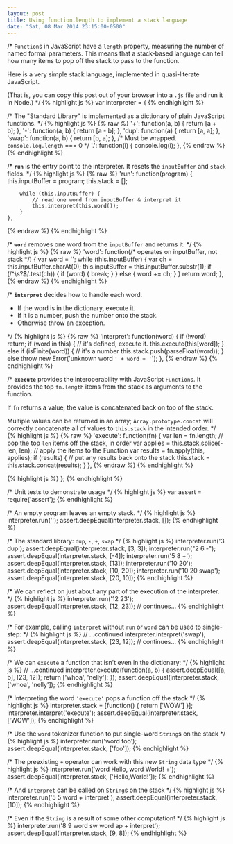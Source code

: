 ```yaml
---
layout: post
title: Using function.length to implement a stack language
date: "Sat, 08 Mar 2014 23:15:00-0500"
---
```


/\* `Function`s in JavaScript have a `length` property, measuring
the number of named formal parameters. This means that a stack-based language
can tell how many items to pop off the stack to pass to the function.

Here is a very simple stack language, implemented in quasi-literate JavaScript.

(That is, you can copy this post out of your browser into a `.js` file and
run it in Node.) \*/
{% highlight js %}
var interpreter = {
{% endhighlight %}

/\* The "Standard Library" is implemented as a
dictionary of plain JavaScript functions. \*/
{% highlight js %}
{% raw %}
    '+': function(a, b) { return [a + b]; },
    '-': function(a, b) { return [a - b]; },
    'dup': function(a) { return [a, a]; },
    'swap': function(a, b) { return [b, a]; },
    /* Must be wrapped. `console.log.length` === 0 */
    '.': function(i) { console.log(i); },
{% endraw %}
{% endhighlight %}

/\* **`run`** is the entry point to the interpreter.
It resets the `inputBuffer` and `stack` fields. \*/
{% highlight js %}
{% raw %}
    'run': function(program) {
        this.inputBuffer = program;
        this.stack = [];

        while (this.inputBuffer) {
            // read one word from inputBuffer & interpret it
            this.interpret(this.word());
        }
    },
{% endraw %}
{% endhighlight %}

/\* **`word`** removes one word from the `inputBuffer` and returns it. \*/
{% highlight js %}
{% raw %}
    'word': function(/* operates on inputBuffer, not stack */) {
        var word = '';
        while (this.inputBuffer) {
            var ch = this.inputBuffer.charAt(0);
            this.inputBuffer = this.inputBuffer.substr(1);
            if (/^\s?$/.test(ch)) {
                if (word) {
                    break;
                }
            } else {
                word += ch;
            }
        }
        return word;
    },
{% endraw %}
{% endhighlight %}

/\* **`interpret`** decides how to handle each word.

* If the word is in the dictionary, execute it.
* If it is a number, push the number onto the stack.
* Otherwise throw an exception.

\*/
{% highlight js %}
{% raw %}
    'interpret': function(word) {
        if (!word) return;
        if (word in this) {
            // it's defined, execute it.
            this.execute(this[word]);
        } else if (isFinite(word)) {
            // it's a number
            this.stack.push(parseFloat(word));
        } else throw new Error('unknown word `' + word + '`');
    },
{% endraw %}
{% endhighlight %}

/\*
**`execute`** provides the interoperability with JavaScript `Function`s.
It provides the top `fn.length`
items from the stack as arguments to the function.

If `fn` returns a value, the value is concatenated
back on top of the stack.

Multiple values can be returned in an array;
`Array.prototype.concat` will correctly concatenate
all of values to `this.stack` in the intended order.
\*/
{% highlight js %}
{% raw %}
    'execute': function(fn) {
        var len = fn.length;
        // pop the top `len` items off the stack, in order
        var applies = this.stack.splice(-len, len);
        // apply the items to the Function
        var results = fn.apply(this, applies);
        if (results) {
            // put any results back onto the stack
            this.stack = this.stack.concat(results);
        }
    },
{% endraw %}
{% endhighlight %}

{% highlight js %}
};
{% endhighlight %}

/\* Unit tests to demonstrate usage \*/
{% highlight js %}
var assert = require('assert');
{% endhighlight %}

/\* An empty program leaves an empty stack. \*/
{% highlight js %}
interpreter.run('');
assert.deepEqual(interpreter.stack, []);
{% endhighlight %}

/\* The standard library: `dup`, `-`, `+`, `swap` \*/
{% highlight js %}
interpreter.run('3 dup');
assert.deepEqual(interpreter.stack, [3, 3]);
interpreter.run("2 6 -");
assert.deepEqual(interpreter.stack, [-4]);
interpreter.run('5 8 +');
assert.deepEqual(interpreter.stack, [13]);
interpreter.run('10 20');
assert.deepEqual(interpreter.stack, [10, 20]);
interpreter.run('10 20 swap');
assert.deepEqual(interpreter.stack, [20, 10]);
{% endhighlight %}

/\* We can reflect on just about any part of the execution of the interpreter. \*/
{% highlight js %}
interpreter.run('12 23');
assert.deepEqual(interpreter.stack, [12, 23]);
// continues...
{% endhighlight %}

/\* For example, calling `interpret` without `run` or `word`
can be used to single-step: \*/
{% highlight js %}
// ...continued
interpreter.interpret('swap');
assert.deepEqual(interpreter.stack, [23, 12]);
// continues...
{% endhighlight %}

/\* We can `execute` a function that isn't even in the dictionary: \*/
{% highlight js %}
// ...continued
interpreter.execute(function(a, b) {
    assert.deepEqual([a, b], [23, 12]);
    return ['whoa', 'nelly'];
});
assert.deepEqual(interpreter.stack, ['whoa', 'nelly']);
{% endhighlight %}

/\* Interpreting the word `'execute'` pops a function off the stack \*/
{% highlight js %}
interpreter.stack = [function() { return ['WOW'] }];
interpreter.interpret('execute');
assert.deepEqual(interpreter.stack, ['WOW']);
{% endhighlight %}

/\* Use the `word` tokenizer function to put single-word `String`s on the stack \*/
{% highlight js %}
interpreter.run('word foo');
assert.deepEqual(interpreter.stack, ['foo']);
{% endhighlight %}

/\* The preexisting `+` operator can work with this new `String` data type \*/
{% highlight js %}
interpreter.run('word Hello, word World! +');
assert.deepEqual(interpreter.stack, ['Hello,World!']);
{% endhighlight %}

/\* And `interpret` can be called on `String`s on the stack \*/
{% highlight js %}
interpreter.run('5 5 word + interpret');
assert.deepEqual(interpreter.stack, [10]);
{% endhighlight %}

/\* Even if the `String` is a result of some other computation! \*/
{% highlight js %}
interpreter.run('8 9 word sw word ap + interpret');
assert.deepEqual(interpreter.stack, [9, 8]);
{% endhighlight %}


